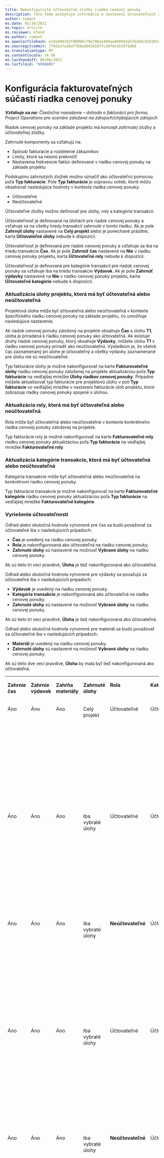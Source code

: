 ```yaml
---
title: Nakonfigurujte účtovateľné zložky riadka cenovej ponuky
description: Táto téma poskytuje informácie o nastavení účtovateľných a neúčtovateľných zložiek v riadku cenovej ponuky založenej na projekte.
author: rumant
ms.date: 03/30/2021
ms.topic: article
ms.reviewer: kfend
ms.author: rumant
ms.openlocfilehash: ec8a999142fd9960c79ef981e499ae840642e57b269c83d201d2db006179de09
ms.sourcegitcommit: 7f8d1e7a16af769adb43d1877c28fdce53975db8
ms.translationtype: MT
ms.contentlocale: sk-SK
ms.lasthandoff: 08/06/2021
ms.locfileid: "6996005"
---
```

# <a name="configure-the-chargeable-components-of-a-quote-line"></a>Konfigurácia fakturovateľných súčastí riadka cenovej ponuky 

_**Vzťahuje sa na:** Čiastočné nasadenie – dohoda o fakturácii pro forma, Project Operations pre scenáre založené na zdrojoch/chýbajúcich zdrojoch_

Riadok cenovej ponuky na základe projektu má koncept *zahrnutej* zložky a *účtovateľnej* zložky.

Zahrnuté komponenty sa vzťahujú na:

  - Spôsob fakturácie a rozdelenie zákazníkov
  - Limity, ktoré sa nesmú prekročiť 
  - Nastavenia frekvencie faktúr definované v riadku cenovej ponuky na základe projektu

Podskupinu zahrnutých zložiek možno označiť ako účtovateľnú pomocou poľa **Typ fakturácie**. Pole **Typ fakturácie** je súpravou volieb, ktoré môžu obsahovať nasledujúce hodnoty v kontexte riadka cenovej ponuky:

  - Účtovateľné
  - Neúčtovateľné

Účtovateľné zložky možno definovať pre úlohy, roly a kategórie transakcií.

Účtovateľnosť je definovaná na úlohách pre riadok cenovej ponuky a vzťahuje sa na všetky triedy transakcií zahrnuté v tomto riadku. Ak je pole **Zahrnúť úlohy** nastavené na **Celý projekt** alebo je ponechané prázdne, karta **Účtovateľné úlohy** nebude k dispozícii.

Účtovateľnosť je definovaná pre riadok cenovej ponuky a vzťahuje sa iba na triedu transakcie **Čas**. Ak je pole **Zahrnúť čas** nastavené na **Nie** v riadku cenovej ponuky projektu, karta **Účtovateľné roly** nebude k dispozícii.

Účtovateľnosť je definovaná pre kategórie transakcií pre riadok cenovej ponuky sa vzťahuje iba na triedu transakcie **Výdavok**. Ak je pole **Zahrnúť výdavky** nastavené na **Nie** v riadku cenovej ponuky projektu, karta **Účtovateľné kategórie** nebude k dispozícii.

### <a name="update-a-project-task-to-be-chargeable-or-non-chargeable"></a>Aktualizácia úlohy projektu, ktorá má byť účtovateľná alebo neúčtovateľná

Projektová úloha môže byť účtovateľná alebo neúčtovateľná v kontexte špecifického riadku cenovej ponuky na základe projektu, čo umožňuje nasledujúce nastavenie.

Ak riadok cenovej ponuky založený na projekte obsahuje **Čas** a úlohu **T1**, úloha je priradená k riadku cenovej ponuky ako účtovateľná. Ak existuje druhý riadok cenovej ponuky, ktorý obsahuje **Výdavky**, môžete úlohu **T1** v riadku cenovej ponuky priradiť ako neúčtovateľnú. Výsledkom je, že všetok čas zaznamenaný pri úlohe je účtovateľný a všetky výdavky zaznamenané pre úlohu nie sú neúčtovateľné.

Typ fakturácie úlohy je možné nakonfigurovať na karte **Fakturovateľné úlohy** riadku cenovej ponuky založenej na projekte aktualizáciou poľa **Typ fakturácie** na vedľajšej mriežke **Úlohy riadkov cenovej ponuky**. Prípadne môžete aktualizovať typ fakturácie pre projektovú úlohu v poli **Typ fakturácie** vo vedľajšej mriežke v nastavení fakturácie úloh projektu, ktoré zobrazuje riadky cenovej ponuky spojené s úlohou.

### <a name="update-a-role-to-be-chargeable-or-non-chargeable"></a>Aktualizácia roly, ktorá má byť účtovateľná alebo neúčtovateľná

Rola môže byť účtovateľná alebo neúčtovateľná v kontexte konkrétneho riadka cenovej ponuky založenej na projekte.

Typ fakturácie roly je možné nakonfigurovať na karte **Fakturovateľné roly** riadku cenovej ponuky aktualizáciou poľa **Typ fakturácie** na vedľajšej mriežke **Fakturovateľné roly**.

### <a name="update-a-transaction-category-to-be-chargeable-or-non-chargeable"></a>Aktualizácia kategórie transakcie, ktorá má byť účtovateľná alebo neúčtovateľná

Kategória transakcie môže byť účtovateľná alebo neúčtovateľná na konkrétnom riadku cenovej ponuky.

Typ fakturácie transakcie je možné nakonfigurovať na karte **Fakturovateľné kategórie** riadku cenovej ponuky aktualizáciou poľa **Typ fakturácie** na vedľajšej mriežke **Fakturovateľné kategórie**.

### <a name="resolve-chargeability"></a>Vyriešenie účtovateľnosti
Odhad alebo skutočná hodnota vytvorené pre čas sa budú považovať za účtovateľné iba v nasledujúcich prípadoch:

   - **Čas** je uvedený na riadku cenovej ponuky.
   - **Rola** je nakonfigurovaná ako účtovateľná na riadku cenovej ponuky.
   - **Zahrnuté úlohy** sú nastavené na možnosť **Vybrané úlohy** na riadku cenovej ponuky. 

Ak sú tieto tri veci pravdivé, **Úloha** je tiež nakonfigurovaná ako účtovateľná. 

Odhad alebo skutočná hodnota vytvorené pre výdavky sa považujú za účtovateľné iba v nasledujúcich prípadoch: 

   - **Výdavok** je uvedený na riadku cenovej ponuky.
   - **Kategória transakcie** je nakonfigurovaná ako účtovateľná na riadku cenovej ponuky.
   - **Zahrnuté úlohy** sú nastavené na možnosť **Vybrané úlohy** na riadku cenovej ponuky.

Ak sú tieto tri veci pravdivé, **Úloha** je tiež nakonfigurovaná ako účtovateľná. 

Odhad alebo skutočná hodnota vytvorené pre materiál sa budú považovať za účtovateľné iba v nasledujúcich prípadoch:

   - **Materiál** je uvedený na riadku cenovej ponuky.
   - **Zahrnuté úlohy** sú nastavené na možnosť **Vybrané úlohy** na riadku cenovej ponuky.

Ak sú tieto dve veci pravdivé, **Úloha** by mala byť tiež nakonfigurovaná ako účtovateľná. 


<table border="0" cellspacing="0" cellpadding="0">
    <tbody>
        <tr>
            <td width="70" valign="top">
                <p>
                    <strong>Zahrnie čas</strong>
                </p>
            </td>
            <td width="78" valign="top">
                <p>
                    <strong>Zahrnie výdavok</strong>
                    <strong></strong>
                </p>
            </td>
            <td width="63" valign="top">
                <p>
                    <strong>Zahŕňa materiály</strong>
                    <strong></strong>
                </p>
            </td>
            <td width="75" valign="top">
                <p>
                    <strong>Zahrnuté úlohy</strong>
                    <strong></strong>
                </p>
            </td>
            <td width="65" valign="top">
                <p>
                    <strong>Rola</strong>
                    <strong></strong>
                </p>
            </td>
            <td width="70" valign="top">
                <p>
                    <strong>Kategória</strong>
                    <strong></strong>
                </p>
            </td>
            <td width="65" valign="top">
                <p>
                    <strong>Úloha</strong>
                    <strong></strong>
                </p>
            </td>
            <td width="350" valign="top">
                <p>
                    <strong>Dopad účtovateľnosti</strong>
                </p>
            </td>
        </tr>
        <tr>
            <td width="70" valign="top">
                <p>
Áno </p>
            </td>
            <td width="78" valign="top">
                <p>
Áno </p>
            </td>
            <td width="63" valign="top">
                <p>
Áno </p>
            </td>
            <td width="75" valign="top">
                <p>
Celý projekt </p>
            </td>
            <td width="65" valign="top">
                <p>
Účtovateľné </p>
            </td>
            <td width="70" valign="top">
                <p>
Účtovateľné </p>
            </td>
            <td width="65" valign="top">
                <p>
Nedá sa nastaviť </p>
            </td>
            <td width="350" valign="top">
                <p>
Fakturácia skutočnej hodnoty času: Účtovateľné </p>
                <p>
Typ fakturácie skutočnej hodnoty výdavku: Účtovateľné </p>
                <p>
Typ fakturácie skutočnej hodnoty materiálu: Účtovateľné </p>
            </td>
        </tr>
        <tr>
            <td width="70" valign="top">
                <p>
Áno </p>
            </td>
            <td width="78" valign="top">
                <p>
Áno </p>
            </td>
            <td width="63" valign="top">
                <p>
Áno </p>
            </td>
            <td width="75" valign="top">
                <p>
Iba vybraté úlohy </p>
            </td>
            <td width="65" valign="top">
                <p>
Účtovateľné </p>
            </td>
            <td width="70" valign="top">
                <p>
Účtovateľné </p>
            </td>
            <td width="65" valign="top">
                <p>
Účtovateľné </p>
            </td>
            <td width="350" valign="top">
                <p>
Fakturácia skutočnej hodnoty času: Účtovateľné </p>
                <p>
Typ fakturácie skutočnej hodnoty výdavku: Účtovateľné </p>
                <p>
Typ fakturácie skutočnej hodnoty materiálu: Účtovateľné </p>
            </td>
        </tr>
        <tr>
            <td width="70" valign="top">
                <p>
Áno </p>
            </td>
            <td width="78" valign="top">
                <p>
Áno </p>
            </td>
            <td width="63" valign="top">
                <p>
Áno </p>
            </td>
            <td width="75" valign="top">
                <p>
Iba vybraté úlohy </p>
            </td>
            <td width="65" valign="top">
                <p>
                    <strong>Neúčtovateľné</strong>
                </p>
            </td>
            <td width="70" valign="top">
                <p>
Účtovateľné </p>
            </td>
            <td width="65" valign="top">
                <p>
Účtovateľné </p>
            </td>
            <td width="350" valign="top">
                <p>
Fakturácia skutočnej hodnoty času: <strong>Neúčtovateľné</strong>
                </p>
                <p>
Typ fakturácie skutočnej hodnoty výdavku: Účtovateľné </p>
                <p>
Typ fakturácie skutočnej hodnoty materiálu: Účtovateľné </p>
            </td>
        </tr>
        <tr>
            <td width="70" valign="top">
                <p>
Áno </p>
            </td>
            <td width="78" valign="top">
                <p>
Áno </p>
            </td>
            <td width="63" valign="top">
                <p>
Áno </p>
            </td>
            <td width="75" valign="top">
                <p>
Iba vybraté úlohy </p>
            </td>
            <td width="65" valign="top">
                <p>
Účtovateľné </p>
            </td>
            <td width="70" valign="top">
                <p>
Účtovateľné </p>
            </td>
            <td width="65" valign="top">
                <p>
                    <strong>Neúčtovateľné</strong>
                </p>
            </td>
            <td width="350" valign="top">
                <p>
Fakturácia skutočnej hodnoty času: <strong>Neúčtovateľné</strong>
                </p>
                <p>
Typ fakturácie skutočnej hodnoty výdavku: <strong>Neúčtovateľné</strong>
                </p>
                <p>
Typ fakturácie skutočnej hodnoty materiálu: <strong>Neúčtovateľné</strong>
                </p>
            </td>
        </tr>
        <tr>
            <td width="70" valign="top">
                <p>
Áno </p>
            </td>
            <td width="78" valign="top">
                <p>
Áno </p>
            </td>
            <td width="63" valign="top">
                <p>
Áno </p>
            </td>
            <td width="75" valign="top">
                <p>
Iba vybraté úlohy </p>
            </td>
            <td width="65" valign="top">
                <p>
                    <strong>Neúčtovateľné</strong>
                </p>
            </td>
            <td width="70" valign="top">
                <p>
Účtovateľné </p>
            </td>
            <td width="65" valign="top">
                <p>
                    <strong>Neúčtovateľné</strong>
                </p>
            </td>
            <td width="350" valign="top">
                <p>
Fakturácia skutočnej hodnoty času: <strong>Neúčtovateľné</strong>
                </p>
                <p>
Typ fakturácie skutočnej hodnoty výdavku: <strong>Neúčtovateľné</strong>
                </p>
                <p>
Typ fakturácie skutočnej hodnoty materiálu: <strong>Neúčtovateľné</strong>
                </p>
            </td>
        </tr>
        <tr>
            <td width="70" valign="top">
                <p>
Áno </p>
            </td>
            <td width="78" valign="top">
                <p>
Áno </p>
            </td>
            <td width="63" valign="top">
                <p>
Áno </p>
            </td>
            <td width="75" valign="top">
                <p>
Iba vybraté úlohy </p>
            </td>
            <td width="65" valign="top">
                <p>
                    <strong>Neúčtovateľné</strong>
                </p>
            </td>
            <td width="70" valign="top">
                <p>
                    <strong>Neúčtovateľné</strong>
                </p>
            </td>
            <td width="65" valign="top">
                <p>
Účtovateľné </p>
            </td>
            <td width="350" valign="top">
                <p>
Fakturácia skutočnej hodnoty času: <strong>Neúčtovateľné</strong>
                </p>
                <p>
Typ fakturácie skutočnej hodnoty výdavku: <strong>Neúčtovateľné</strong>
                </p>
                <p>
Typ fakturácie skutočnej hodnoty materiálu: Účtovateľné </p>
            </td>
        </tr>
        <tr>
            <td width="70" valign="top">
                <p>
                    <strong>No</strong>
                </p>
            </td>
            <td width="78" valign="top">
                <p>
Áno </p>
            </td>
            <td width="63" valign="top">
                <p>
Áno </p>
            </td>
            <td width="75" valign="top">
                <p>
Celý projekt </p>
            </td>
            <td width="65" valign="top">
                <p>
Nedá sa nastaviť </p>
            </td>
            <td width="70" valign="top">
                <p>
                    <strong>Účtovateľné</strong>
                </p>
            </td>
            <td width="65" valign="top">
                <p>
Nedá sa nastaviť </p>
            </td>
            <td width="350" valign="top">
                <p>
Fakturácia skutočnej hodnoty času: <strong>Nedostupné</strong>
                </p>
                <p>
Typ fakturácie skutočnej hodnoty výdavku: Účtovateľné </p>
                <p>
Typ fakturácie skutočnej hodnoty materiálu: Účtovateľné </p>
            </td>
        </tr>
        <tr>
            <td width="70" valign="top">
                <p>
                    <strong>No</strong>
                </p>
            </td>
            <td width="78" valign="top">
                <p>
Áno </p>
            </td>
            <td width="63" valign="top">
                <p>
Áno </p>
            </td>
            <td width="75" valign="top">
                <p>
Celý projekt </p>
            </td>
            <td width="65" valign="top">
                <p>
Nedá sa nastaviť </p>
            </td>
            <td width="70" valign="top">
                <p>
                    <strong>Neúčtovateľné</strong>
                </p>
            </td>
            <td width="65" valign="top">
                <p>
Nedá sa nastaviť </p>
            </td>
            <td width="350" valign="top">
                <p>
Fakturácia skutočnej hodnoty času: <strong>Nedostupné</strong>
                </p>
                <p>
Typ fakturácie skutočnej hodnoty výdavku: <strong>Neúčtovateľné</strong>
                </p>
                <p>
Typ fakturácie skutočnej hodnoty materiálu: Účtovateľné </p>
            </td>
        </tr>
        <tr>
            <td width="70" valign="top">
                <p>
Áno </p>
            </td>
            <td width="78" valign="top">
                <p>
                    <strong>No</strong>
                </p>
            </td>
            <td width="63" valign="top">
                <p>
Áno </p>
            </td>
            <td width="75" valign="top">
                <p>
Celý projekt </p>
            </td>
            <td width="65" valign="top">
                <p>
Účtovateľné </p>
            </td>
            <td width="70" valign="top">
                <p>
Nedá sa nastaviť </p>
            </td>
            <td width="65" valign="top">
                <p>
Nedá sa nastaviť </p>
            </td>
            <td width="350" valign="top">
                <p>
Fakturácia skutočnej hodnoty času: Účtovateľné </p>
                <p>
Typ fakturácie skutočnej hodnoty výdavku:<strong> Nedostupné</strong>
                </p>
                <p>
Typ fakturácie skutočnej hodnoty materiálu: Účtovateľné </p>
            </td>
        </tr>
        <tr>
            <td width="70" valign="top">
                <p>
Áno </p>
            </td>
            <td width="78" valign="top">
                <p>
                    <strong>No</strong>
                </p>
            </td>
            <td width="63" valign="top">
                <p>
Áno </p>
            </td>
            <td width="75" valign="top">
                <p>
Celý projekt </p>
            </td>
            <td width="65" valign="top">
                <p>
                    <strong>Neúčtovateľné</strong>
                </p>
            </td>
            <td width="70" valign="top">
                <p>
Nedá sa nastaviť </p>
            </td>
            <td width="65" valign="top">
                <p>
Nedá sa nastaviť </p>
            </td>
            <td width="350" valign="top">
                <p>
Fakturácia skutočnej hodnoty času: <strong>Neúčtovateľné</strong>
                </p>
                <p>
Typ fakturácie skutočnej hodnoty výdavku:<strong> Nedostupné</strong>
                </p>
                <p>
Typ fakturácie skutočnej hodnoty materiálu: Účtovateľné </p>
            </td>
        </tr>
        <tr>
            <td width="70" valign="top">
                <p>
Áno </p>
            </td>
            <td width="78" valign="top">
                <p>
Áno </p>
            </td>
            <td width="63" valign="top">
                <p>
                    <strong>No</strong>
                </p>
            </td>
            <td width="75" valign="top">
                <p>
Celý projekt </p>
            </td>
            <td width="65" valign="top">
                <p>
Účtovateľné </p>
            </td>
            <td width="70" valign="top">
                <p>
Účtovateľné </p>
            </td>
            <td width="65" valign="top">
                <p>
Nedá sa nastaviť </p>
            </td>
            <td width="350" valign="top">
                <p>
Fakturácia skutočnej hodnoty času: Účtovateľné </p>
                <p>
Typ fakturácie skutočnej hodnoty výdavku: Účtovateľné </p>
                <p>
Typ fakturácie skutočnej hodnoty materiálu: <strong>Nedostupné</strong>
                </p>
            </td>
        </tr>
        <tr>
            <td width="70" valign="top">
                <p>
Áno </p>
            </td>
            <td width="78" valign="top">
                <p>
Áno </p>
            </td>
            <td width="63" valign="top">
                <p>
                    <strong>No</strong>
                </p>
            </td>
            <td width="75" valign="top">
                <p>
Celý projekt </p>
            </td>
            <td width="65" valign="top">
                <p>
                    <strong>Neúčtovateľné</strong>
                </p>
            </td>
            <td width="70" valign="top">
                <p>
                    <strong>Neúčtovateľné</strong>
                </p>
            </td>
            <td width="65" valign="top">
                <p>
Nedá sa nastaviť </p>
            </td>
            <td width="350" valign="top">
                <p>
Fakturácia skutočnej hodnoty času: <strong>Neúčtovateľné</strong>
                </p>
                <p>
Typ fakturácie skutočnej hodnoty výdavku: <strong>Neúčtovateľné</strong>
                </p>
                <p>
Typ fakturácie skutočnej hodnoty materiálu: <strong>Nedostupné</strong>
                </p>
            </td>
        </tr>
    </tbody>
</table>



[!INCLUDE[footer-include](../../includes/footer-banner.md)]
